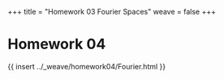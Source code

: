 +++
title = "Homework 03 Fourier Spaces"
weave = false
+++

# Homework 04

{{ insert ../_weave/homework04/Fourier.html }}
